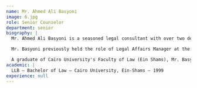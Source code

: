 ```yaml
---
name: Mr. Ahmed Ali Basyoni
image: 6.jpg
role: Senior Counselor
department: senior
biography: |
  Mr. Ahmed Ali Basyoni is a seasoned legal consultant with over two decades of legal advisory experience in Kuwait and Egypt. He currently serves as a senior legal advisor at Rawan Mishari Al Ghazali Law Firm, where he specializes in reviewing and drafting contracts in Arabic, offering precise legal analysis and support across corporate, commercial, and investment matters.

  Mr. Basyoni previously held the role of Legal Affairs Manager at the International Leasing and Investment Company in Kuwait, where he provided strategic legal counsel on investment operations and corporate transactions. His earlier legal practice includes advisory positions at several distinguished law firms in Egypt, including Dr. Rida El Sayed Law Firm and Munzer El Shmely Lawyer Office.

  A graduate of Cairo University's Faculty of Law (Ein Shams), Mr. Basyoni is a licensed appellate-level lawyer and a member of the Egyptian Bar Association.
academic: |
  LLB – Bachelor of Law – Cairo University, Ein-Shams – 1999
experience: null
---
```

